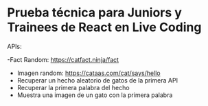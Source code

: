 # Prueba técnica para Juniors y Trainees de React en Live Coding

APIs:

-Fact Random: <https://catfact.ninja/fact>

- Imagen random: <https://cataas.com/cat/says/hello>
- Recuperar un hecho aleatorio de gatos de la primera API
- Recuperar la primera palabra del hecho
- Muestra una imagen de un gato con la primera palabra

